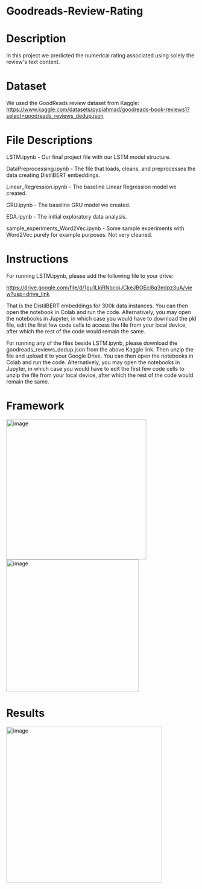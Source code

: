 # Goodreads-Review-Rating

# Description
In this project we predicted the numerical rating associated using solely the review's text content.  

# Dataset
We used the GoodReads review dataset from Kaggle: https://www.kaggle.com/datasets/pypiahmad/goodreads-book-reviews1?select=goodreads_reviews_dedup.json 

# File Descriptions
LSTM.ipynb - Our final project file with our LSTM model structure. 

DataPreprocessing.ipynb - The file that loads, cleans, and preprocesses the data creating DistilBERT embeddings. 

Linear_Regression.ipynb - The baseline Linear Regression model we created. 

GRU.ipynb - The baseline GRU model we created. 

EDA.ipynb - The initial exploratory data analysis.

sample_experiments_Word2Vec.ipynb - Some sample experiments with Word2Vec purely for example purposes. Not very cleaned. 

# Instructions
For running LSTM.ipynb, please add the following file to your drive: 

https://drive.google.com/file/d/1gu1LkiRNbcojJCkeJBOEci8q3edpz3uA/view?usp=drive_link

That is the DistilBERT embeddings for 300k data instances. You can then open the notebook in Colab and run the code. Alternatively, you may open the notebooks in Jupyter, in which case you would have to download the pkl file, edit the first few code cells to access the file from your local device, after which the rest of the code would remain the same. 

For running any of the files beside LSTM.ipynb, please download the goodreads_reviews_dedup.json from the above Kaggle link. Then unzip the file and upload it to your Google Drive. You can then open the notebooks in Colab and run the code. Alternatively, you may open the notebooks in Jupyter, in which case you would have to edit the first few code cells to unzip the file from your local device, after which the rest of the code would remain the same. 

# Framework

<img width="371" alt="image" src="https://github.com/user-attachments/assets/16ed096e-11b0-490f-8ff6-76e6c9961816" />

<img width="351" alt="image" src="https://github.com/user-attachments/assets/40a93d55-8f3d-43d4-824a-9a03dc4aa457" />


# Results

<img width="413" alt="image" src="https://github.com/user-attachments/assets/5c81d48b-3d6e-4e82-82a0-5e2ed5c9b66e" />
